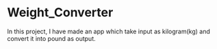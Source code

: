 # Weight_Converter
In this project, I have made an app which take input as kilogram(kg) and convert it into pound as output.
